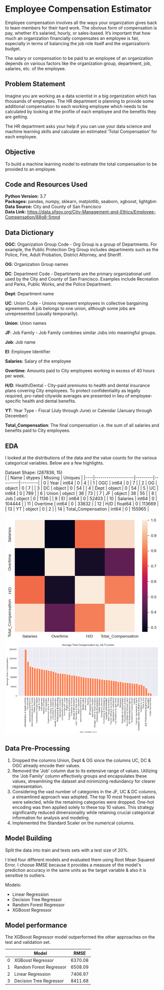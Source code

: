 # Employee Compensation Estimator


Employee compensation involves all the ways your organization gives back to team members for their hard work. The obvious form of compensation is pay, whether it’s salaried, hourly, or sales-based. It’s important that how much an organization financially compensates an employee is fair, especially in terms of balancing the job role itself and the organization’s budget.

 

The salary or compensation to be paid to an employee of an organization depends on various factors like the organization group, department, job, salaries, etc. of the employee.

 

 

## Problem Statement
Imagine you are working as a data scientist in a big organization which has thousands of employees. The HR department is planning to provide some additional compensation to each working employee which needs to be calculated by looking at the profile of each employee and the benefits they are getting.

 

The HR department asks your help if you can use your data science and machine learning skills and calculate an estimated ‘Total Compensation’ for each employee.

## Objective
To build a machine learning model to estimate the total compensation to be provided to an employee.

## Code and Resources Used 
**Python Version:** 3.7  
**Packages:** pandas, numpy, sklearn, matplotlib, seaborn, xgboost, lightgbm  
**Data Source:** City and County of San Francisco  
**Data Link:** https://data.sfgov.org/City-Management-and-Ethics/Employee-Compensation/88g8-5mnd


## Data Dictionary

<b>OGC</b>: Organization Group Code - Org Group is a group of Departments. For example, the Public Protection Org Group includes departments such as the Police, Fire, Adult Probation, District Attorney, and Sheriff.


<b>OG</b>: Organization Group names


<b>DC</b>: Department Code - Departments are the primary organizational unit used by the City and County of San Francisco. Examples include Recreation and Parks, Public Works, and the Police Department.


<b>Dept</b>: Department name


<b>UC</b>: Union Code - Unions represent employees in collective bargaining agreements. A job belongs to one union, although some jobs are unrepresented (usually temporarily).


<b>Union</b>: Union names


<b>JF</b>: Job Family - Job Family combines similar Jobs into meaningful groups.


<b>Job</b>: Job name


<b>EI</b>: Employee Identifier


<b>Salaries</b>: Salary of the employee


<b>Overtime</b>: Amounts paid to City employees working in excess of 40 hours per week. 


<b>H/D</b>: Health/Dental - City-paid premiums to health and dental insurance plans covering City 
employees. To protect confidentiality as legally required, pro-rated citywide averages are presented in lieu of employee-specific health and dental benefits. 


<b>YT</b>: Year Type - Fiscal (July through June) or Calendar (January through December)


<b>Total_Compensation</b>: The final compensation i.e. the sum of all salaries and benefits paid to City employees.

## EDA
I looked at the distributions of the data and the value counts for the various categorical variables. Below are a few highlights.

Dataset Shape: (287836, 15)  
|    | Name               | dtypes  | Missing | Uniques |
|----|--------------------|---------|---------|---------|
| 0  | Year               | int64   | 0       | 4       |
| 1  | OGC                | int64   | 0       | 7       |
| 2  | OG                 | object  | 0       | 7       |
| 3  | DC                 | object  | 0       | 54      |
| 4  | Dept               | object  | 0       | 54      |
| 5  | UC                 | int64   | 0       | 789     |
| 6  | Union              | object  | 36      | 73      |
| 7  | JF                 | object  | 38      | 55      |
| 8  | Job                | object  | 0       | 1136    |
| 9  | EI                 | int64   | 0       | 52403   |
| 10 | Salaries           | int64   | 0       | 104444  |
| 11 | Overtime           | int64   | 0       | 33632   |
| 12 | H/D                | float64 | 0       | 113669  |
| 13 | YT                 | object  | 0       | 2       |
| 14 | Total_Compensation | int64   | 0       | 155965  |



![alt text](https://github.com/aryanj10/Employee-Compensation-Regression/blob/master/correlation.png "Correlation Matrix")
![alt text](https://github.com/aryanj10/Employee-Compensation-Regression/blob/master/compensation_by_JF.png "Compensation by Job Family")

## Data Pre-Processing
1. Dropped the columns Union, Dept & OG since the columns UC, DC & OGC already encode their values.
2. Removed the 'Job' column due to its extensive range of values. Utilizing the 'Job Family' column effectively groups and encapsulates these values, streamlining the dataset and minimizing redundancy for clearer representation.
3. Considering the vast number of categories in the JF, UC & DC columns, a streamlined approach was adopted. The top 10 most frequent values were selected, while the remaining categories were dropped. One-hot encoding was then applied solely to these top 10 values. This strategy significantly reduced dimensionality while retaining crucial categorical information for analysis and modeling.
4.  Implemented the Standard Scaler on the numerical columns.

## Model Building
Split the data into train and tests sets with a test size of 20%.  

I tried four different models and evaluated them using Root Mean Squared Error. I choose RMSE because it provides a measure of the model's prediction accuracy in the same units as the target variable & also it is sensitive to outliers.  

Models:
*	Linear Regression
*	Decision Tree Regressor
*	Random Forest Regressor
*	XGBoost Regressor

## Model performance
The XGBoost Regressor model outperformed the other approaches on the test and validation set. 


|    | Model               | RMSE |
|----|--------------------|---------|
| 0  | XGBoost Regressor  | 6370.08   |
| 1  | Random Forest Regressor                | 6508.09   |
| 2  | Linear Regression                 | 7406.97  |
| 3  | Decision Tree Regressor                 | 8411.68  |


